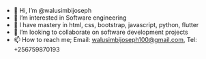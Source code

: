 - 👋 Hi, I’m @walusimbijoseph
- 👀 I’m interested in Software engineering
- 🌱 I have mastery in html, css, bootstrap, javascript, python, flutter
- 💞️ I’m looking to collaborate on software development projects
- 📫 How to reach me; Email: walusimbijoseph100@gmail.com, Tel: +256759870193
<!---
walusimbijoseph/walusimbijoseph is a ✨ special ✨ repository because its `README.md` (this file) appears on your GitHub profile.
You can click the Preview link to take a look at your changes.
--->
